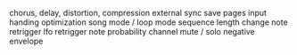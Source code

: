 chorus, delay, distortion, compression
external sync
save pages
input handing optimization
song mode / loop mode
sequence length change
note retrigger
lfo retrigger
note probability
channel mute / solo
negative envelope